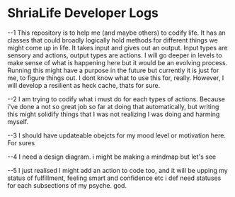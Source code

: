 # ShriaLife Developer Logs

--1
This repository is to help me (and maybe others) to codify life. It has an classes that could broadly logically hold methods for different things we might come up in life. It takes input and gives out an output. Input types are sensory and actions, output types are actions. I will go deeper in levels to make sense of what is happening here but it would be an evolving process. Running this might have a purpose in the future but currently it is just for me, to figure things out. I dont know what to use this for, really. However, I will develop a resilient as heck cache, thats for sure. 

--2
I am trying to codify what i must do for each types of actions. Because i've done a not so great job so far at doing that automatically, but writing this might solidify things that I was not realizing I was doing and harming myself.


--3
I should have updateable obejcts for my mood level or motivation here. For sures


--4
I need a design diagram. i might be making a mindmap but let's see


--5
I just realised I might add an action to code too, and it will be upping my status of fulfillment, feeling smart and confidence etc
i def need statuses for each subsections of my psyche. god.